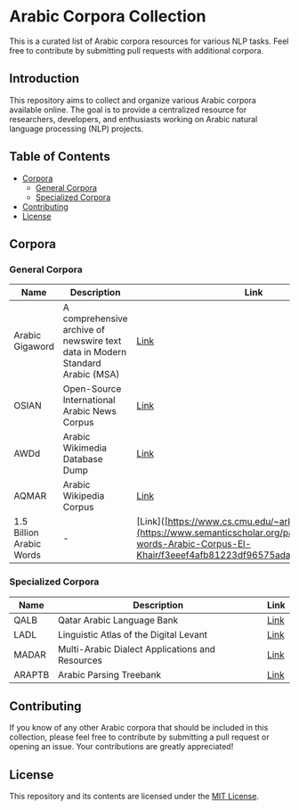 # Arabic Corpora Collection

This is a curated list of Arabic corpora resources for various NLP tasks. Feel free to contribute by submitting pull requests with additional corpora.


## Introduction
This repository aims to collect and organize various Arabic corpora available online. The goal is to provide a centralized resource for researchers, developers, and enthusiasts working on Arabic natural language processing (NLP) projects.

## Table of Contents
- [Corpora](#corpora)
  - [General Corpora](#general-corpora)
  - [Specialized Corpora](#specialized-corpora)
- [Contributing](#contributing)
- [License](#license)

## Corpora

### General Corpora

| Name | Description | Link |
|------|-------------|------|
| Arabic Gigaword | A comprehensive archive of newswire text data in Modern Standard Arabic (MSA) | [Link](https://catalog.ldc.upenn.edu/LDC2011T11) |
| OSIAN | Open-Source International Arabic News Corpus | [Link](https://aclanthology.org/W19-4619/) |
| AWDd | Arabic Wikimedia Database Dump | [Link](https://archive.org/details/arwiki-20190201) |
| AQMAR | Arabic Wikipedia Corpus | [Link](https://www.cs.cmu.edu/~ark/AQMAR/) |
| 1.5 Billion Arabic Words | - | [Link]([https://www.cs.cmu.edu/~ark/AQMAR/](https://www.semanticscholar.org/paper/1.5-billion-words-Arabic-Corpus-El-Khair/f3eeef4afb81223df96575adadf808fe7fe440b4) |

### Specialized Corpora

| Name | Description | Link |
|------|-------------|------|
| QALB | Qatar Arabic Language Bank | [Link](https://aclanthology.org/W14-1205/) |
| LADL | Linguistic Atlas of the Digital Levant | [Link](https://www.lancaster.ac.uk/fass/projects/ladl/) |
| MADAR | Multi-Arabic Dialect Applications and Resources | [Link](https://aclanthology.org/W18-3902/) |
| ARAPTB | Arabic Parsing Treebank | [Link](https://catalog.ldc.upenn.edu/LDC2010T13) |


## Contributing
If you know of any other Arabic corpora that should be included in this collection, please feel free to contribute by submitting a pull request or opening an issue. Your contributions are greatly appreciated!

## License
This repository and its contents are licensed under the [MIT License](LICENSE).

